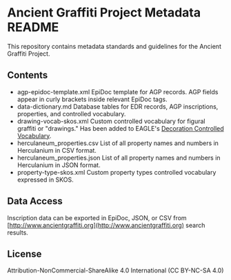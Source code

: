 # Ancient Graffiti Project Metadata README

This repository contains metadata standards and guidelines for the Ancient Graffiti Project. 


## Contents

* agp-epidoc-template.xml
EpiDoc template for AGP records. AGP fields appear in curly brackets inside relevant EpiDoc tags. 
* data-dictionary.md
Database tables for EDR records, AGP inscriptions, properties, and controlled vocabulary.
* drawing-vocab-skos.xml
Custom controlled vocabulary for figural graffiti or "drawings." Has been added to EAGLE's [Decoration Controlled Vocabulary](https://www.eagle-network.eu/resources/vocabularies/decor/).
* herculaneum_properties.csv
List of all property names and numbers in Herculanium in CSV format.
* herculaneum_properties.json
List of all property names and numbers in Herculanium in JSON format.
* property-type-skos.xml
Custom property types controlled vocabulary expressed in SKOS. 

## Data Access
Inscription data can be exported in EpiDoc, JSON, or CSV from [http://www.ancientgraffiti.org](http://www.ancientgraffiti.org) search results. 

## License 

Attribution-NonCommercial-ShareAlike 4.0 International (CC BY-NC-SA 4.0) 